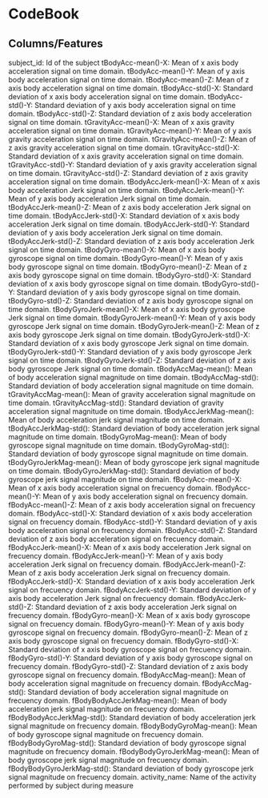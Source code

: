 # CodeBook

## Columns/Features

subject_id: Id of the subject
tBodyAcc-mean()-X: Mean of x axis body acceleration signal on time domain.
tBodyAcc-mean()-Y: Mean of y axis body acceleration signal on time domain.
tBodyAcc-mean()-Z: Mean of z axis body acceleration signal on time domain.
tBodyAcc-std()-X: Standard deviation of x axis body acceleration signal on time domain.
tBodyAcc-std()-Y: Standard deviation of y axis body acceleration signal on time domain.
tBodyAcc-std()-Z: Standard deviation of z axis body acceleration signal on time domain.
tGravityAcc-mean()-X: Mean of x axis gravity acceleration signal on time domain.
tGravityAcc-mean()-Y: Mean of y axis gravity acceleration signal on time domain.
tGravityAcc-mean()-Z: Mean of z axis gravity acceleration signal on time domain.
tGravityAcc-std()-X: Standard deviation of x axis gravity acceleration signal on time domain.
tGravityAcc-std()-Y: Standard deviation of y axis gravity acceleration signal on time domain.
tGravityAcc-std()-Z: Standard deviation of z axis gravity acceleration signal on time domain.
tBodyAccJerk-mean()-X: Mean of x axis body acceleration Jerk signal on time domain.
tBodyAccJerk-mean()-Y: Mean of y axis body acceleration Jerk signal on time domain.
tBodyAccJerk-mean()-Z: Mean of z axis body acceleration Jerk signal on time domain.
tBodyAccJerk-std()-X: Standard deviation of x axis body acceleration Jerk signal on time domain.
tBodyAccJerk-std()-Y: Standard deviation of y axis body acceleration Jerk signal on time domain.
tBodyAccJerk-std()-Z: Standard deviation of z axis body acceleration Jerk signal on time domain.
tBodyGyro-mean()-X: Mean of x axis body gyroscope signal on time domain.
tBodyGyro-mean()-Y: Mean of y axis body gyroscope signal on time domain.
tBodyGyro-mean()-Z: Mean of z axis body gyroscope signal on time domain.
tBodyGyro-std()-X: Standard deviation of x axis body gyroscope signal on time domain.
tBodyGyro-std()-Y: Standard deviation of y axis body gyroscope signal on time domain.
tBodyGyro-std()-Z: Standard deviation of z axis body gyroscope signal on time domain.
tBodyGyroJerk-mean()-X: Mean of x axis body gyroscope Jerk signal on time domain.
tBodyGyroJerk-mean()-Y: Mean of y axis body gyroscope Jerk signal on time domain.
tBodyGyroJerk-mean()-Z: Mean of z axis body gyroscope Jerk signal on time domain.
tBodyGyroJerk-std()-X: Standard deviation of x axis body gyroscope Jerk signal on time domain.
tBodyGyroJerk-std()-Y: Standard deviation of y axis body gyroscope Jerk signal on time domain.
tBodyGyroJerk-std()-Z: Standard deviation of z axis body gyroscope Jerk signal on time domain.
tBodyAccMag-mean(): Mean of body acceleration signal magnitude on time domain.
tBodyAccMag-std(): Standard deviation of body acceleration signal magnitude on time domain.
tGravityAccMag-mean(): Mean of gravity acceleration signal magnitude on time domain.
tGravityAccMag-std(): Standard deviation of gravity acceleration signal magnitude on time domain.
tBodyAccJerkMag-mean(): Mean of body acceleration jerk signal magnitude on time domain.
tBodyAccJerkMag-std(): Standard deviation of body acceleration jerk signal magnitude on time domain.
tBodyGyroMag-mean(): Mean of body gyroscope signal magnitude on time domain.
tBodyGyroMag-std(): Standard deviation of body gyroscope signal magnitude on time domain.
tBodyGyroJerkMag-mean(): Mean of body gyroscope jerk signal magnitude on time domain.
tBodyGyroJerkMag-std(): Standard deviation of body gyroscope jerk signal magnitude on time domain.
fBodyAcc-mean()-X: Mean of x axis body acceleration signal on frecuency domain.
fBodyAcc-mean()-Y: Mean of y axis body acceleration signal on frecuency domain.
fBodyAcc-mean()-Z: Mean of z axis body acceleration signal on frecuency domain.
fBodyAcc-std()-X: Standard deviation of x axis body acceleration signal on frecuency domain.
fBodyAcc-std()-Y: Standard deviation of y axis body acceleration signal on frecuency domain.
fBodyAcc-std()-Z: Standard deviation of z axis body acceleration signal on frecuency domain.
fBodyAccJerk-mean()-X: Mean of x axis body acceleration Jerk signal on frecuency domain.
fBodyAccJerk-mean()-Y: Mean of y axis body acceleration Jerk signal on frecuency domain.
fBodyAccJerk-mean()-Z: Mean of z axis body acceleration Jerk signal on frecuency domain.
fBodyAccJerk-std()-X: Standard deviation of x axis body acceleration Jerk signal on frecuency domain.
fBodyAccJerk-std()-Y: Standard deviation of y axis body acceleration Jerk signal on frecuency domain.
fBodyAccJerk-std()-Z: Standard deviation of z axis body acceleration Jerk signal on frecuency domain.
fBodyGyro-mean()-X: Mean of x axis body gyroscope signal on frecuency domain.
fBodyGyro-mean()-Y: Mean of y axis body gyroscope signal on frecuency domain.
fBodyGyro-mean()-Z: Mean of z axis body gyroscope signal on frecuency domain.
fBodyGyro-std()-X: Standard deviation of x axis body gyroscope signal on frecuency domain.
fBodyGyro-std()-Y: Standard deviation of y axis body gyroscope signal on frecuency domain.
fBodyGyro-std()-Z: Standard deviation of z axis body gyroscope signal on frecuency domain.
fBodyAccMag-mean(): Mean of body acceleration signal magnitude on frecuency domain.
fBodyAccMag-std(): Standard deviation of body acceleration signal magnitude on frecuency domain.
fBodyBodyAccJerkMag-mean(): Mean of body acceleration jerk signal magnitude on frecuency domain.
fBodyBodyAccJerkMag-std(): Standard deviation of body acceleration jerk signal magnitude on frecuency domain.
fBodyBodyGyroMag-mean(): Mean of body gyroscope signal magnitude on frecuency domain.
fBodyBodyGyroMag-std(): Standard deviation of body gyroscope signal magnitude on frecuency domain.
fBodyBodyGyroJerkMag-mean(): Mean of body gyroscope jerk signal magnitude on frecuency domain.
fBodyBodyGyroJerkMag-std(): Standard deviation of body gyroscope jerk signal magnitude on frecuency domain.
activity_name: Name of the activity performed by subject during measure
